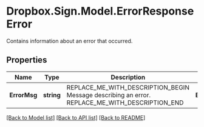 # Dropbox.Sign.Model.ErrorResponseError
Contains information about an error that occurred.

## Properties

Name | Type | Description | Notes
------------ | ------------- | ------------- | -------------
**ErrorMsg** | **string** | REPLACE_ME_WITH_DESCRIPTION_BEGIN Message describing an error. REPLACE_ME_WITH_DESCRIPTION_END | **ErrorName** | **string** | REPLACE_ME_WITH_DESCRIPTION_BEGIN Name of the error. REPLACE_ME_WITH_DESCRIPTION_END | **ErrorPath** | **string** | REPLACE_ME_WITH_DESCRIPTION_BEGIN Path at which an error occurred. REPLACE_ME_WITH_DESCRIPTION_END | [optional] 

[[Back to Model list]](../README.md#documentation-for-models) [[Back to API list]](../README.md#documentation-for-api-endpoints) [[Back to README]](../README.md)

